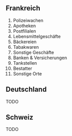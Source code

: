 ## Frankreich

1. Polizeiwachen
1. Apotheken
1. Postfilialen
1. Lebensmittelgeschäfte
1. Bäckereien
1. Tabakwaren
1. Sonstige Geschäfte
1. Banken & Versicherungen
1. Tankstellen
1. Bestatter
1. Sonstige Orte

## Deutschland

TODO

## Schweiz

TODO
